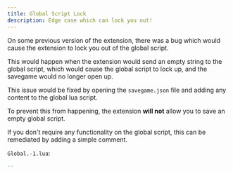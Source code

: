 ```yaml
---
title: Global Script Lock
description: Edge case which can lock you out!
---
```


On some previous version of the extension, there was a bug which would cause the extension to lock you out of the global script.

This would happen when the extension would send an empty string to the global script, which would cause the global script to lock up, and the savegame would no longer open up.

This issue would be fixed by opening the `savegame.json` file and adding any content to the global lua script.

To prevent this from happening, the extension **will not** allow you to save an empty global script.

If you don't require any functionality on the global script, this can be remediated by adding a simple comment.

`Global.-1.lua`:

```lua
--
```
